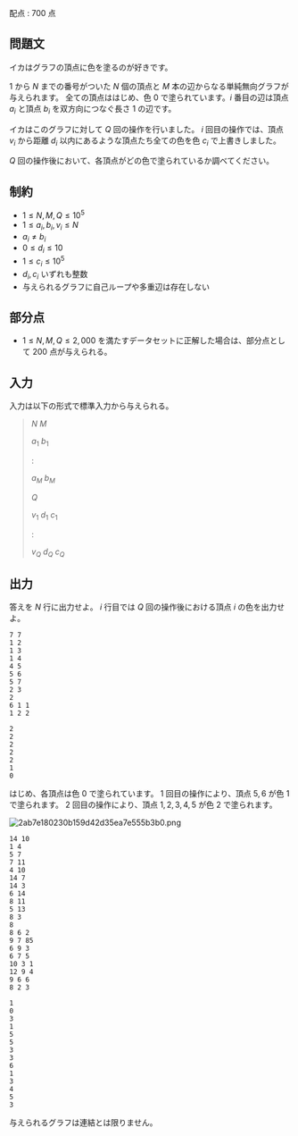 配点 : $700$ 点

## 問題文

イカはグラフの頂点に色を塗るのが好きです。

$1$ から $N$ までの番号がついた $N$ 個の頂点と $M$ 本の辺からなる単純無向グラフが与えられます。
全ての頂点ははじめ、色 $0$ で塗られています。$i$ 番目の辺は頂点 $a_i$ と頂点 $b_i$ を双方向につなぐ長さ $1$ の辺です。

イカはこのグラフに対して $Q$ 回の操作を行いました。
$i$ 回目の操作では、頂点 $v_i$ から距離 $d_i$ 以内にあるような頂点たち全ての色を色 $c_i$ で上書きしました。

$Q$ 回の操作後において、各頂点がどの色で塗られているか調べてください。

## 制約

- $1 \leq N,M,Q \leq 10^5$
- $1 \leq a_i,b_i,v_i \leq N$
- $a_i \neq b_i$
- $0 \leq d_i \leq 10$
- $1 \leq c_i \leq 10^5$
- $d_i, c_i$ いずれも整数
- 与えられるグラフに自己ループや多重辺は存在しない

## 部分点

- $1 \leq N,M,Q \leq 2{,}000$ を満たすデータセットに正解した場合は、部分点として $200$ 点が与えられる。

## 入力

入力は以下の形式で標準入力から与えられる。

> $N$ $M$
> 
> $a_1$ $b_1$
> 
> $:$
> 
> $a_{M}$ $b_{M}$
> 
> $Q$
> 
> $v_1$ $d_1$ $c_1$
> 
> $:$
> 
> $v_{Q}$ $d_{Q}$ $c_{Q}$

## 出力

答えを $N$ 行に出力せよ。
$i$ 行目では $Q$ 回の操作後における頂点 $i$ の色を出力せよ。

```input1
7 7
1 2
1 3
1 4
4 5
5 6
5 7
2 3
2
6 1 1
1 2 2
```

```output1
2
2
2
2
2
1
0
```

はじめ、各頂点は色 $0$ で塗られています。
$1$ 回目の操作により、頂点 $5,6$ が色 $1$ で塗られます。
$2$ 回目の操作により、頂点 $1,2,3,4,5$ が色 $2$ で塗られます。

![2ab7e180230b159d42d35ea7e555b3b0.png](https://atcoder.jp/img/agc012/2ab7e180230b159d42d35ea7e555b3b0.png)

```input2
14 10
1 4
5 7
7 11
4 10
14 7
14 3
6 14
8 11
5 13
8 3
8
8 6 2
9 7 85
6 9 3
6 7 5
10 3 1
12 9 4
9 6 6
8 2 3
```

```output2
1
0
3
1
5
5
3
3
6
1
3
4
5
3
```

与えられるグラフは連結とは限りません。